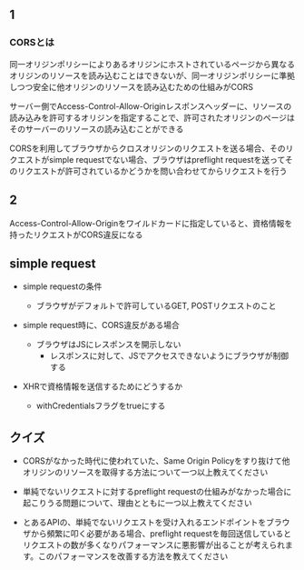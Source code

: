 ## 1

### CORSとは

同一オリジンポリシーによりあるオリジンにホストされているページから異なるオリジンのリソースを読み込むことはできないが、同一オリジンポリシーに準拠しつつ安全に他オリジンのリソースを読み込むための仕組みがCORS

サーバー側でAccess-Control-Allow-Originレスポンスヘッダーに、リソースの読み込みを許可するオリジンを指定することで、許可されたオリジンのページはそのサーバーのリソースの読み込むことができる

CORSを利用してブラウザからクロスオリジンのリクエストを送る場合、そのリクエストがsimple requestでない場合、ブラウザはpreflight requestを送ってそのリクエストが許可されているかどうかを問い合わせてからリクエストを行う

## 2
Access-Control-Allow-Originをワイルドカードに指定していると、資格情報を持ったリクエストがCORS違反になる

## simple request

- simple requestの条件
  - ブラウザがデフォルトで許可しているGET, POSTリクエストのこと

- simple request時に、CORS違反がある場合
  - ブラウザはJSにレスポンスを開示しない
    - レスポンスに対して、JSでアクセスできないようにブラウザが制御する

- XHRで資格情報を送信するためにどうするか
  - withCredentialsフラグをtrueにする

## クイズ

- CORSがなかった時代に使われていた、Same Origin Policyをすり抜けて他オリジンのリソースを取得する方法について一つ以上教えてください

- 単純でないリクエストに対するpreflight requestの仕組みがなかった場合に起こりうる問題について、理由とともに一つ以上教えてください

- とあるAPIの、単純でないリクエストを受け入れるエンドポイントをブラウザから頻繁に叩く必要がある場合、preflight requestを毎回送信しているとリクエストの数が多くなりパフォーマンスに悪影響が出ることが考えられます。このパフォーマンスを改善する方法を教えてください
